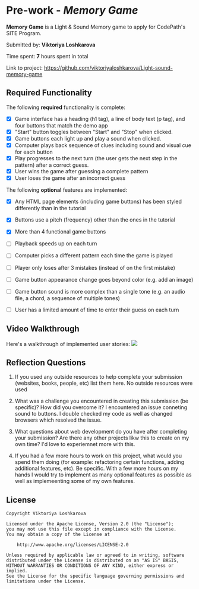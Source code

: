 # Pre-work - *Memory Game*

**Memory Game** is a Light & Sound Memory game to apply for CodePath's SITE Program. 

Submitted by: **Viktoriya Loshkarova**

Time spent: **7** hours spent in total

Link to project: https://github.com/viktoriyaloshkarova/Light-sound-memory-game

## Required Functionality

The following **required** functionality is complete:

* [x] Game interface has a heading (h1 tag), a line of body text (p tag), and four buttons that match the demo app
* [x] "Start" button toggles between "Start" and "Stop" when clicked. 
* [x] Game buttons each light up and play a sound when clicked. 
* [x] Computer plays back sequence of clues including sound and visual cue for each button
* [x] Play progresses to the next turn (the user gets the next step in the pattern) after a correct guess. 
* [x] User wins the game after guessing a complete pattern
* [x] User loses the game after an incorrect guess

The following **optional** features are implemented:

* [x] Any HTML page elements (including game buttons) has been styled differently than in the tutorial
* [x] Buttons use a pitch (frequency) other than the ones in the tutorial
* [x] More than 4 functional game buttons
* [ ] Playback speeds up on each turn
* [ ] Computer picks a different pattern each time the game is played
* [ ] Player only loses after 3 mistakes (instead of on the first mistake)
* [ ] Game button appearance change goes beyond color (e.g. add an image)
* [ ] Game button sound is more complex than a single tone (e.g. an audio file, a chord, a sequence of multiple tones)
* [ ] User has a limited amount of time to enter their guess on each turn


## Video Walkthrough

Here's a walkthrough of implemented user stories:
![](http://g.recordit.co/sNiVu6Ubuz.gif)


## Reflection Questions
1. If you used any outside resources to help complete your submission (websites, books, people, etc) list them here. 
No outside resources were used

2. What was a challenge you encountered in creating this submission (be specific)? How did you overcome it?
I encountered an issue conneting sound to buttons. I double checked my code as well as changed browsers which resolved the issue.

3. What questions about web development do you have after completing your submission? 
Are there any other projects likw this to create on my own time? I'd love to experiemnet more with this.

4. If you had a few more hours to work on this project, what would you spend them doing (for example: refactoring certain functions, adding additional features, etc). Be specific.
With a few more hours on my hands I would try to implement as many optional features as possible as well as implemeenting some of my own features.



## License

    Copyright Viktoriya Loshkarova

    Licensed under the Apache License, Version 2.0 (the "License");
    you may not use this file except in compliance with the License.
    You may obtain a copy of the License at

        http://www.apache.org/licenses/LICENSE-2.0

    Unless required by applicable law or agreed to in writing, software
    distributed under the License is distributed on an "AS IS" BASIS,
    WITHOUT WARRANTIES OR CONDITIONS OF ANY KIND, either express or implied.
    See the License for the specific language governing permissions and
    limitations under the License.
